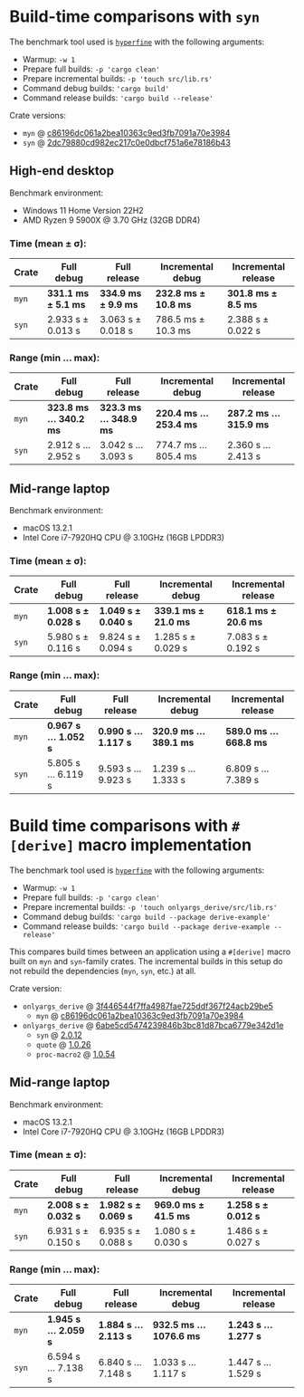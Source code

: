 # Build-time comparisons with `syn`

The benchmark tool used is [`hyperfine`](https://github.com/sharkdp/hyperfine) with the following arguments:

- Warmup: `-w 1`
- Prepare full builds: `-p 'cargo clean'`
- Prepare incremental builds: `-p 'touch src/lib.rs'`
- Command debug builds: `'cargo build'`
- Command release builds: `'cargo build --release'`

Crate versions:

- `myn` @ [c86196dc061a2bea10363c9ed3fb7091a70e3984](https://github.com/parasyte/myn/tree/c86196dc061a2bea10363c9ed3fb7091a70e3984)
- `syn` @ [2dc79880cd982ec217c0e0dbcf751a6e78186b43](https://github.com/dtolnay/syn/tree/2dc79880cd982ec217c0e0dbcf751a6e78186b43)


## High-end desktop

Benchmark environment:

- Windows 11 Home Version 22H2
- AMD Ryzen 9 5900X @ 3.70 GHz (32GB DDR4)

### Time (mean ± σ):

| Crate | Full debug              | Full release            | Incremental debug      | Incremental release     |
|-------|-------------------------|-------------------------|------------------------|-------------------------|
| `myn` | **331.1 ms ±   5.1 ms** | **334.9 ms ±   9.9 ms** | **232.8 ms ± 10.8 ms** | **301.8 ms ±   8.5 ms** |
| `syn` |   2.933 s  ± 0.013 s    |   3.063 s  ± 0.018 s    |   786.5 ms ± 10.3 ms   |   2.388 s  ± 0.022 s    |

### Range (min … max):

| Crate | Full debug              | Full release            | Incremental debug       | Incremental release     |
|-------|-------------------------|-------------------------|-------------------------|-------------------------|
| `myn` | **323.8 ms … 340.2 ms** | **323.3 ms … 348.9 ms** | **220.4 ms … 253.4 ms** | **287.2 ms … 315.9 ms** |
| `syn` |   2.912 s  … 2.952 s    |   3.042 s  … 3.093 s    |   774.7 ms … 805.4 ms   |   2.360 s  … 2.413 s    |


## Mid-range laptop

Benchmark environment:

- macOS 13.2.1
- Intel Core i7-7920HQ CPU @ 3.10GHz (16GB LPDDR3)

### Time (mean ± σ):

| Crate | Full debug            | Full release          | Incremental debug       | Incremental release     |
|-------|-----------------------|-----------------------|-------------------------|-------------------------|
| `myn` | **1.008 s ± 0.028 s** | **1.049 s ± 0.040 s** | **339.1 ms ±  21.0 ms** | **618.1 ms ±  20.6 ms** |
| `syn` |   5.980 s ± 0.116 s   |   9.824 s ± 0.094 s   |   1.285 s  ± 0.029 s    |   7.083 s  ± 0.192 s    |

### Range (min … max):

| Crate | Full debug            | Full release          | Incremental debug       | Incremental release      |
|-------|-----------------------|-----------------------|-------------------------|--------------------------|
| `myn` | **0.967 s … 1.052 s** | **0.990 s … 1.117 s** | **320.9 ms … 389.1 ms** | **589.0 ms …  668.8 ms** |
| `syn` |   5.805 s … 6.119 s   |   9.593 s … 9.923 s   |   1.239 s  … 1.333 s    |   6.809 s  …  7.389 s    |


# Build time comparisons with `#[derive]` macro implementation

The benchmark tool used is [`hyperfine`](https://github.com/sharkdp/hyperfine) with the following arguments:

- Warmup: `-w 1`
- Prepare full builds: `-p 'cargo clean'`
- Prepare incremental builds: `-p 'touch onlyargs_derive/src/lib.rs'`
- Command debug builds: `'cargo build --package derive-example'`
- Command release builds: `'cargo build --package derive-example --release'`

This compares build times between an application using a `#[derive]` macro built on `myn` and `syn`-family crates. The incremental builds in this setup do not rebuild the dependencies (`myn`, `syn`, etc.) at all.

Crate version:

- `onlyargs_derive` @ [3f446544f7ffa4987fae725ddf367f24acb29be5](https://github.com/parasyte/onlyargs/tree/3f446544f7ffa4987fae725ddf367f24acb29be5)
    - `myn` @ [c86196dc061a2bea10363c9ed3fb7091a70e3984](https://github.com/parasyte/myn/tree/c86196dc061a2bea10363c9ed3fb7091a70e3984)
- `onlyargs_derive` @ [6abe5cd5474239846b3bc81d87bca6779e342d1e](https://github.com/parasyte/onlyargs/tree/6abe5cd5474239846b3bc81d87bca6779e342d1e)
    - `syn` @ [2.0.12](https://github.com/dtolnay/syn/tree/2.0.12)
    - `quote` @ [1.0.26](https://github.com/dtolnay/quote/tree/1.0.26)
    - `proc-macro2` @ [1.0.54](https://github.com/dtolnay/proc-macro2/tree/1.0.54)

## Mid-range laptop

Benchmark environment:

- macOS 13.2.1
- Intel Core i7-7920HQ CPU @ 3.10GHz (16GB LPDDR3)

### Time (mean ± σ):

| Crate | Full debug            | Full release          | Incremental debug       | Incremental release   |
|-------|-----------------------|-----------------------|-------------------------|-----------------------|
| `myn` | **2.008 s ± 0.032 s** | **1.982 s ± 0.069 s** | **969.0 ms ±  41.5 ms** | **1.258 s ± 0.012 s** |
| `syn` |   6.931 s ± 0.150 s   |   6.935 s ± 0.088 s   |   1.080 s  ± 0.030 s    |   1.486 s ± 0.027 s   |

### Range (min … max):

| Crate | Full debug            | Full release          | Incremental debug        | Incremental release   |
|-------|-----------------------|-----------------------|--------------------------|-----------------------|
| `myn` | **1.945 s … 2.059 s** | **1.884 s … 2.113 s** | **932.5 ms … 1076.6 ms** | **1.243 s … 1.277 s** |
| `syn` |   6.594 s … 7.138 s   |   6.840 s … 7.148 s   |   1.033 s  …  1.117 s    |   1.447 s … 1.529 s   |
